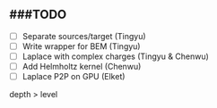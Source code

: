 ###TODO
-------------

- [ ] Separate sources/target (Tingyu)
- [ ] Write wrapper for BEM (Tingyu)
- [ ] Laplace with complex charges (Tingyu & Chenwu)
- [ ] Add Helmholtz kernel (Chenwu)
- [ ] Laplace P2P on GPU (Elket)

depth > level